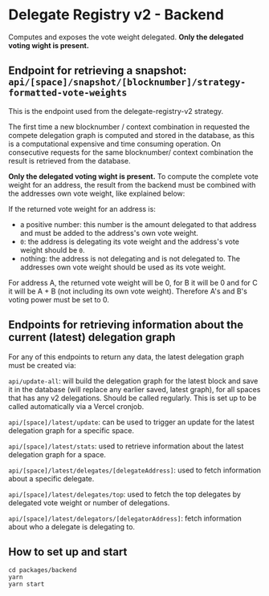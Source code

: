 # Delegate Registry v2 - Backend

Computes and exposes the vote weight delegated. **Only the delegated voting wight is present.**

## Endpoint for retrieving a snapshot: `api/[space]/snapshot/[blocknumber]/strategy-formatted-vote-weights`

This is the endpoint used from the delegate-registry-v2 strategy.

The first time a new blocknumber / context combination in requested the compete delegation graph is computed and stored in the database, as this is a computational expensive and time consuming operation. On consecutive requests for the same blocknumber/ context combination the result is retrieved from the database.

**Only the delegated voting wight is present.** To compute the complete vote weight for an address, the result from the backend must be combined with the addresses own vote weight, like explained below:

If the returned vote weight for an address is:

- a positive number: this number is the amount delegated to that address and must be added to the address's own vote weight.
- `0`: the address is delegating its vote weight and the address's vote weight should be `0`.
- nothing: the address is not delegating and is not delegated to. The addresses own vote weight should be used as its vote weight.

For address A, the returned vote weight will be 0, for B it will be 0 and for C it will be A + B (not including its own vote weight).
Therefore A's and B's voting power must be set to 0.

## Endpoints for retrieving information about the current (latest) delegation graph

For any of this endpoints to return any data, the latest delegation graph must be created via:

`api/update-all`: will build the delegation graph for the latest block and save it in the database (will replace any earlier saved, latest graph), for all spaces that has any v2 delegations. Should be called regularly. This is set up to be called automatically via a Vercel cronjob.

`api/[space]/latest/update`: can be used to trigger an update for the latest delegation graph for a specific space.

`api/[space]/latest/stats`: used to retrieve information about the latest delegation graph for a space.

`api/[space]/latest/delegates/[delegateAddress]`: used to fetch information about a specific delegate.

`api/[space]/latest/delegates/top`: used to fetch the top delegates by delegated vote weight or number of delegations.

`api/[space]/latest/delegators/[delegatorAddress]`: fetch information about who a delegate is delegating to.

## How to set up and start

```
cd packages/backend
yarn
yarn start
```
